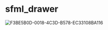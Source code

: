 # sfml_drawer
![F3BE5B0D-0018-4C3D-B578-EC33108BA116](https://user-images.githubusercontent.com/105227962/204039175-feb488b9-147c-452d-99da-43b8dca60d02.jpeg)
